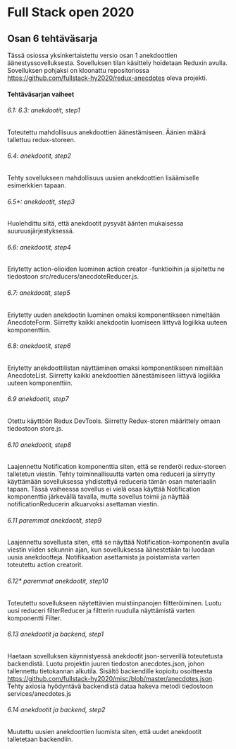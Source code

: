 # Full Stack open 2020
## Osan 6 tehtäväsarja

Tässä osiossa yksinkertaistettu versio osan 1 anekdoottien äänestyssovelluksesta.
Sovelluksen tilan käsittely hoidetaan Reduxin avulla.
Sovelluksen pohjaksi on kloonattu repositoriossa https://github.com/fullstack-hy2020/redux-anecdotes oleva projekti.

#### Tehtäväsarjan vaiheet

###### 6.1: 6.3: anekdootit, step1
Toteutettu mahdollisuus anekdoottien äänestämiseen.
Äänien määrä tallettuu redux-storeen.

###### 6.4: anekdootit, step2
Tehty sovellukseen mahdollisuus uusien anekdoottien lisäämiselle esimerkkien tapaan.

###### 6.5*: anekdootit, step3
Huolehdittu siitä, että anekdootit pysyvät äänten mukaisessa suuruusjärjestyksessä.

###### 6.6: anekdootit, step4
Eriytetty action-olioiden luominen action creator -funktioihin ja sijoitettu ne tiedostoon src/reducers/anecdoteReducer.js.

###### 6.7: anekdootit, step5
Eriytetty uuden anekdootin luominen omaksi komponentikseen nimeltään AnecdoteForm.
Siirretty kaikki anekdootin luomiseen liittyvä logiikka uuteen komponenttiin.

###### 6.8: anekdootit, step6
Eriytetty anekdoottilistan näyttäminen omaksi komponentikseen nimeltään AnecdoteList.
Siirretty kaikki anekdoottien äänestämiseen liittyvä logiikka uuteen komponenttiin.

###### 6.9 anekdootit, step7
Otettu käyttöön Redux DevTools.
Siirretty Redux-storen määrittely omaan tiedostoon store.js.

###### 6.10 anekdootit, step8
Laajennettu Notification komponenttia siten, että se renderöi redux-storeen talletetun viestin.
Tehty toiminnallisuutta varten oma reduceri ja siirrytty käyttämään sovelluksessa yhdistettyä reduceria tämän osan materiaalin tapaan.
Tässä vaiheessa sovellus ei vielä osaa käyttää Notification komponenttia järkevällä tavalla, mutta sovellus toimii ja näyttää notificationReducerin alkuarvoksi asettaman viestin.

###### 6.11 paremmat anekdootit, step9
Laajennettu sovellusta siten, että se näyttää Notification-komponentin avulla viestin viiden sekunnin ajan, kun sovelluksessa äänestetään tai luodaan uusia anekdootteja.
Notifikaation asettamista ja poistamista varten toteutettu action creatorit.

###### 6.12* paremmat anekdootit, step10
Toteutettu sovellukseen näytettävien muistiinpanojen filtteröiminen.
Luotu uusi reduceri filterReducer ja filtterin ruudulla näyttämistä varten komponentti Filter.

###### 6.13 anekdootit ja backend, step1
Haetaan sovelluksen käynnistyessä anekdootit json-serverillä toteutetusta backendistä.
Luotu projektin juuren tiedoston anecdotes.json, johon tallennettu tietokannan alkutila.
Sisältö backendille kopioitu osoitteesta https://github.com/fullstack-hy2020/misc/blob/master/anecdotes.json.
Tehty axiosia hyödyntävä backendistä dataa hakeva metodi tiedostoon services/anecdotes.js

###### 6.14 anekdootit ja backend, step2
Muutettu uusien anekdoottien luomista siten, että uudet anekdootit talletetaan backendiin.